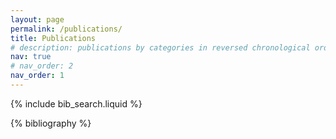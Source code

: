 ```yaml
---
layout: page
permalink: /publications/
title: Publications
# description: publications by categories in reversed chronological order. generated by jekyll-scholar.
nav: true
# nav_order: 2
nav_order: 1
---
```


<!-- _pages/publications.md -->

<!-- Bibsearch Feature -->

{% include bib_search.liquid %}

<div class="publications">

{% bibliography %}

</div>
